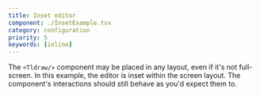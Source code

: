 ```yaml
---
title: Inset editor
component: ./InsetExample.tsx
category: configuration
priority: 5
keywords: [inline]
---
```


The `<Tldraw/>` component may be placed in any layout, even if it's not full-screen. In this example, the editor is inset within the screen layout. The component's interactions should still behave as you'd expect them to.
